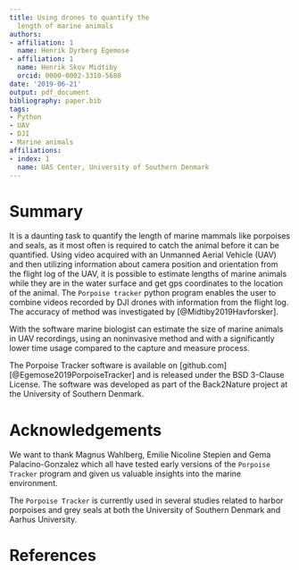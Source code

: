 ```yaml
---
title: Using drones to quantify the
  length of marine animals
authors:
- affiliation: 1
  name: Henrik Dyrberg Egemose
- affiliation: 1
  name: Henrik Skov Midtiby
  orcid: 0000-0002-3310-5680
date: '2019-06-21'
output: pdf_document
bibliography: paper.bib
tags:
- Python
- UAV
- DJI
- Marine animals
affiliations:
- index: 1
  name: UAS Center, University of Southern Denmark
---
```


# Summary

It is a daunting task to quantify the length of marine mammals like porpoises and seals, 
as it most often is required to catch the animal before it can be quantified.
Using video acquired with an Unmanned Aerial Vehicle (UAV) and then utilizing information
about camera position and orientation from the flight log of the UAV, it is possible to 
estimate lengths of marine animals while they are in the water surface and get gps 
coordinates to the location of the animal.
The ``Porpoise tracker`` python program enables the user to combine videos recorded by
DJI drones with information from the flight log. 
The accuracy of method was investigated by [@Midtiby2019Havforsker].

With the software marine biologist can estimate the size of marine animals
in UAV recordings, using an noninvasive method and with a significantly
lower time usage compared to the capture and measure process.

The Porpoise Tracker software is available on [github.com] [@Egemose2019PorpoiseTracker]
and is released under the BSD 3-Clause License.
The software was developed as part of the Back2Nature project
at the University of Southern Denmark.


# Acknowledgements

We want to thank Magnus Wahlberg, Emilie Nicoline Stepien and
Gema Palacino-Gonzalez which all have tested early versions of the 
``Porpoise Tracker`` program and given us valuable insights into the 
marine environment.

The ``Porpoise Tracker`` is currently used in several studies
related to harbor porpoises and grey seals at both the 
University of Southern Denmark and Aarhus University.


# References
